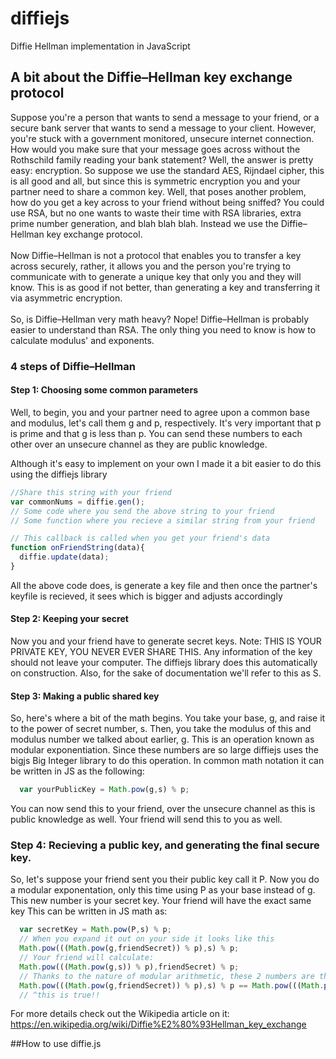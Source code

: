 # diffiejs
Diffie Hellman implementation in JavaScript

## A bit about the Diffie–Hellman key exchange protocol
Suppose you're a person that wants to send a message to your friend, or a secure bank server that wants to send a message to your client. However, you're stuck with a government monitored, unsecure internet connection. How would you make sure that your message goes across without the Rothschild family reading your bank statement? Well, the answer is pretty easy: encryption. So suppose we use the standard AES, Rijndael cipher,  this is all good and all, but since this is symmetric encryption you and your partner need to share a common key. Well, that poses another problem, how do you get a key across to your friend without being sniffed? You could use RSA, but no one wants to waste their time with RSA libraries, extra prime number generation, and blah blah blah. Instead we use the Diffie–Hellman key exchange protocol.  
<br>
Now Diffie–Hellman is not a protocol that enables you to transfer a key across securely, rather, it allows you and the person you're trying to communicate with to generate a unique key that only you and they will know. This is as good if not better, than generating a key and transferring it via asymmetric encryption.  
<br>
So, is Diffie–Hellman very math heavy? Nope! Diffie–Hellman is probably easier to understand than RSA. The only thing you need to know is how to calculate modulus' and exponents.
<br>
### 4 steps of Diffie–Hellman
#### Step 1: Choosing some common parameters
Well, to begin, you and your partner need to agree upon a common base and modulus, let's call them g and p, respectively. It's very important that p is prime and that g is less than p. You can send these numbers to each other over an unsecure channel as they are public knowledge.  

Although it's easy to implement on your own I made it a bit easier to do this using the diffiejs library
```javascript
//Share this string with your friend
var commonNums = diffie.gen();
// Some code where you send the above string to your friend
// Some function where you recieve a similar string from your friend

// This callback is called when you get your friend's data
function onFriendString(data){
  diffie.update(data);
}
```
All the above code does, is generate a key file and then once the partner's keyfile is recieved, it sees which is bigger and adjusts accordingly

#### Step 2: Keeping your secret
Now you and your friend have to generate secret keys. Note: THIS IS YOUR PRIVATE KEY, YOU NEVER EVER SHARE THIS.
Any information of the key should not leave your computer. The diffiejs library does this automatically on construction. Also, for the sake of documentation we'll refer to this as S.

#### Step 3: Making a public shared key
So, here's where a bit of the math begins. You take your base, g, and raise it to the power of secret number, s. Then, you take the modulus of this and modulus number we talked about earlier, g. This is an operation known as modular exponentiation. Since these numbers are so large diffiejs uses the bigjs Big Integer library to do this operation. In common math notation it can be written in JS as the following:

```javascript
  var yourPublicKey = Math.pow(g,s) % p;
```

You can now send this to your friend, over the unsecure channel as this is public knowledge as well. Your friend will send this to you as well.
### Step 4: Recieving a public key, and generating the final secure key.
So, let's suppose your friend sent you their public key call it P. Now you do a modular exponentation, only this time using P as your base instead of g. This new number is your secret key. Your friend will have the exact same key This can be written in JS math as:

```javascript
  var secretKey = Math.pow(P,s) % p;
  // When you expand it out on your side it looks like this
  Math.pow(((Math.pow(g,friendSecret)) % p),s) % p;
  // Your friend will calculate:
  Math.pow(((Math.pow(g,s)) % p),friendSecret) % p;
  // Thanks to the nature of modular arithmetic, these 2 numbers are the exact same
  Math.pow(((Math.pow(g,friendSecret)) % p),s) % p == Math.pow(((Math.pow(g,s)) % p),friendSecret) % p
  // ^this is true!!
```



For more details check out the Wikipedia article on it: https://en.wikipedia.org/wiki/Diffie%E2%80%93Hellman_key_exchange

##How to use diffie.js
